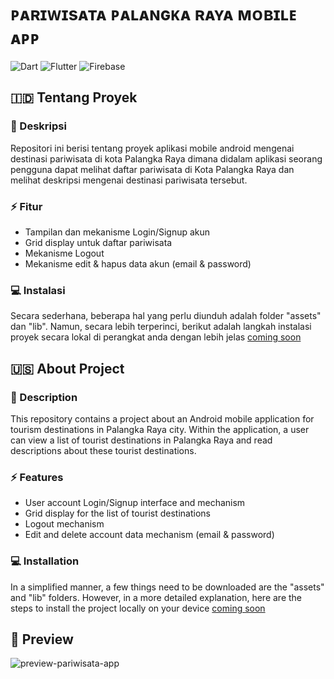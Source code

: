 # ᴘᴀʀɪᴡɪsᴀᴛᴀ ᴘᴀʟᴀɴɢᴋᴀ ʀᴀʏᴀ ᴍᴏʙɪʟᴇ ᴀᴘᴘ
![Dart](https://img.shields.io/badge/dart-%230175C2.svg?style=for-the-badge&logo=dart&logoColor=white) ![Flutter](https://img.shields.io/badge/Flutter-%2302569B.svg?style=for-the-badge&logo=Flutter&logoColor=white) ![Firebase](https://img.shields.io/badge/firebase-%23039BE5.svg?style=for-the-badge&logo=firebase)

## 🇮🇩 Tentang Proyek
### 📑 Deskripsi
Repositori ini berisi tentang proyek aplikasi mobile android mengenai destinasi pariwisata di kota Palangka Raya dimana didalam aplikasi seorang pengguna dapat melihat daftar pariwisata di Kota Palangka Raya dan melihat deskripsi mengenai destinasi pariwisata tersebut.

### ⚡ Fitur
- Tampilan dan mekanisme Login/Signup akun
- Grid display untuk daftar pariwisata
- Mekanisme Logout
- Mekanisme edit & hapus data akun (email & password)

### 💻 Instalasi
Secara sederhana, beberapa hal yang perlu diunduh adalah folder "assets" dan "lib". Namun, secara lebih terperinci, berikut adalah langkah instalasi proyek secara lokal di perangkat anda dengan lebih jelas [coming soon](https://github.com/SoLiDinity/pariwisata-palangka-raya-mobile-app)

## 🇺🇸 About Project
### 📑 Description
This repository contains a project about an Android mobile application for tourism destinations in Palangka Raya city. Within the application, a user can view a list of tourist destinations in Palangka Raya and read descriptions about these tourist destinations.

### ⚡ Features
- User account Login/Signup interface and mechanism
- Grid display for the list of tourist destinations
- Logout mechanism
- Edit and delete account data mechanism (email & password)

### 💻 Installation
In a simplified manner, a few things need to be downloaded are the "assets" and "lib" folders. However, in a more detailed explanation, here are the steps to install the project locally on your device [coming soon](https://github.com/SoLiDinity/pariwisata-palangka-raya-mobile-app)

## 📱 Preview
![preview-pariwisata-app](https://github.com/SoLiDinity/pariwisata-palangka-raya-mobile-app/assets/127974449/5a4d9fd9-9621-40d6-96ee-0d0295f852bf)


